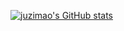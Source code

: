 [![juzimao's GitHub stats](https://github-readme-stats.vercel.app/api?username=106umao&show_icons=true&theme=radical&count_private=false)](https://github.com/106umao/juzimao)
